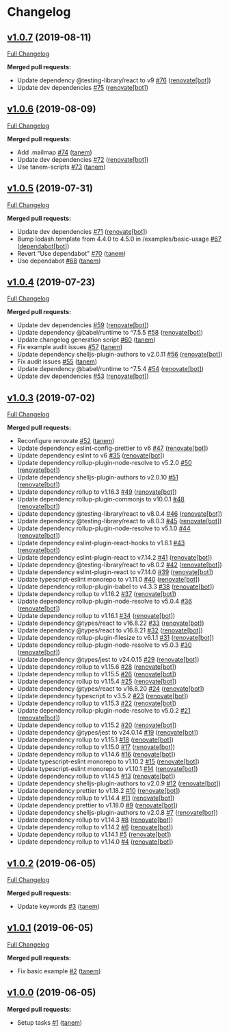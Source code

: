 # Changelog

## [v1.0.7](https://github.com/tanem/use-document-title/tree/v1.0.7) (2019-08-11)
[Full Changelog](https://github.com/tanem/use-document-title/compare/v1.0.6...v1.0.7)

**Merged pull requests:**

- Update dependency @testing-library/react to v9 [#76](https://github.com/tanem/use-document-title/pull/76) ([renovate[bot]](https://github.com/apps/renovate))
- Update dev dependencies [#75](https://github.com/tanem/use-document-title/pull/75) ([renovate[bot]](https://github.com/apps/renovate))

## [v1.0.6](https://github.com/tanem/use-document-title/tree/v1.0.6) (2019-08-09)
[Full Changelog](https://github.com/tanem/use-document-title/compare/v1.0.5...v1.0.6)

**Merged pull requests:**

- Add .mailmap [#74](https://github.com/tanem/use-document-title/pull/74) ([tanem](https://github.com/tanem))
- Update dev dependencies [#72](https://github.com/tanem/use-document-title/pull/72) ([renovate[bot]](https://github.com/apps/renovate))
- Use tanem-scripts [#73](https://github.com/tanem/use-document-title/pull/73) ([tanem](https://github.com/tanem))

## [v1.0.5](https://github.com/tanem/use-document-title/tree/v1.0.5) (2019-07-31)
[Full Changelog](https://github.com/tanem/use-document-title/compare/v1.0.4...v1.0.5)

**Merged pull requests:**

- Update dev dependencies [#71](https://github.com/tanem/use-document-title/pull/71) ([renovate[bot]](https://github.com/apps/renovate))
- Bump lodash.template from 4.4.0 to 4.5.0 in /examples/basic-usage [#67](https://github.com/tanem/use-document-title/pull/67) ([dependabot[bot]](https://github.com/apps/dependabot))
- Revert "Use dependabot" [#70](https://github.com/tanem/use-document-title/pull/70) ([tanem](https://github.com/tanem))
- Use dependabot [#68](https://github.com/tanem/use-document-title/pull/68) ([tanem](https://github.com/tanem))

## [v1.0.4](https://github.com/tanem/use-document-title/tree/v1.0.4) (2019-07-23)
[Full Changelog](https://github.com/tanem/use-document-title/compare/v1.0.3...v1.0.4)

**Merged pull requests:**

- Update dev dependencies [#59](https://github.com/tanem/use-document-title/pull/59) ([renovate[bot]](https://github.com/apps/renovate))
- Update dependency @babel/runtime to ^7.5.5 [#58](https://github.com/tanem/use-document-title/pull/58) ([renovate[bot]](https://github.com/apps/renovate))
- Update changelog generation script [#60](https://github.com/tanem/use-document-title/pull/60) ([tanem](https://github.com/tanem))
- Fix example audit issues [#57](https://github.com/tanem/use-document-title/pull/57) ([tanem](https://github.com/tanem))
- Update dependency shelljs-plugin-authors to v2.0.11 [#56](https://github.com/tanem/use-document-title/pull/56) ([renovate[bot]](https://github.com/apps/renovate))
- Fix audit issues [#55](https://github.com/tanem/use-document-title/pull/55) ([tanem](https://github.com/tanem))
- Update dependency @babel/runtime to ^7.5.4 [#54](https://github.com/tanem/use-document-title/pull/54) ([renovate[bot]](https://github.com/apps/renovate))
- Update dev dependencies [#53](https://github.com/tanem/use-document-title/pull/53) ([renovate[bot]](https://github.com/apps/renovate))

## [v1.0.3](https://github.com/tanem/use-document-title/tree/v1.0.3) (2019-07-02)
[Full Changelog](https://github.com/tanem/use-document-title/compare/v1.0.2...v1.0.3)

**Merged pull requests:**

- Reconfigure renovate [#52](https://github.com/tanem/use-document-title/pull/52) ([tanem](https://github.com/tanem))
- Update dependency eslint-config-prettier to v6 [#47](https://github.com/tanem/use-document-title/pull/47) ([renovate[bot]](https://github.com/apps/renovate))
- Update dependency eslint to v6 [#35](https://github.com/tanem/use-document-title/pull/35) ([renovate[bot]](https://github.com/apps/renovate))
- Update dependency rollup-plugin-node-resolve to v5.2.0 [#50](https://github.com/tanem/use-document-title/pull/50) ([renovate[bot]](https://github.com/apps/renovate))
- Update dependency shelljs-plugin-authors to v2.0.10 [#51](https://github.com/tanem/use-document-title/pull/51) ([renovate[bot]](https://github.com/apps/renovate))
- Update dependency rollup to v1.16.3 [#49](https://github.com/tanem/use-document-title/pull/49) ([renovate[bot]](https://github.com/apps/renovate))
- Update dependency rollup-plugin-commonjs to v10.0.1 [#48](https://github.com/tanem/use-document-title/pull/48) ([renovate[bot]](https://github.com/apps/renovate))
- Update dependency @testing-library/react to v8.0.4 [#46](https://github.com/tanem/use-document-title/pull/46) ([renovate[bot]](https://github.com/apps/renovate))
- Update dependency @testing-library/react to v8.0.3 [#45](https://github.com/tanem/use-document-title/pull/45) ([renovate[bot]](https://github.com/apps/renovate))
- Update dependency rollup-plugin-node-resolve to v5.1.0 [#44](https://github.com/tanem/use-document-title/pull/44) ([renovate[bot]](https://github.com/apps/renovate))
- Update dependency eslint-plugin-react-hooks to v1.6.1 [#43](https://github.com/tanem/use-document-title/pull/43) ([renovate[bot]](https://github.com/apps/renovate))
- Update dependency eslint-plugin-react to v7.14.2 [#41](https://github.com/tanem/use-document-title/pull/41) ([renovate[bot]](https://github.com/apps/renovate))
- Update dependency @testing-library/react to v8.0.2 [#42](https://github.com/tanem/use-document-title/pull/42) ([renovate[bot]](https://github.com/apps/renovate))
- Update dependency eslint-plugin-react to v7.14.0 [#39](https://github.com/tanem/use-document-title/pull/39) ([renovate[bot]](https://github.com/apps/renovate))
- Update typescript-eslint monorepo to v1.11.0 [#40](https://github.com/tanem/use-document-title/pull/40) ([renovate[bot]](https://github.com/apps/renovate))
- Update dependency rollup-plugin-babel to v4.3.3 [#38](https://github.com/tanem/use-document-title/pull/38) ([renovate[bot]](https://github.com/apps/renovate))
- Update dependency rollup to v1.16.2 [#37](https://github.com/tanem/use-document-title/pull/37) ([renovate[bot]](https://github.com/apps/renovate))
- Update dependency rollup-plugin-node-resolve to v5.0.4 [#36](https://github.com/tanem/use-document-title/pull/36) ([renovate[bot]](https://github.com/apps/renovate))
- Update dependency rollup to v1.16.1 [#34](https://github.com/tanem/use-document-title/pull/34) ([renovate[bot]](https://github.com/apps/renovate))
- Update dependency @types/react to v16.8.22 [#33](https://github.com/tanem/use-document-title/pull/33) ([renovate[bot]](https://github.com/apps/renovate))
- Update dependency @types/react to v16.8.21 [#32](https://github.com/tanem/use-document-title/pull/32) ([renovate[bot]](https://github.com/apps/renovate))
- Update dependency rollup-plugin-filesize to v6.1.1 [#31](https://github.com/tanem/use-document-title/pull/31) ([renovate[bot]](https://github.com/apps/renovate))
- Update dependency rollup-plugin-node-resolve to v5.0.3 [#30](https://github.com/tanem/use-document-title/pull/30) ([renovate[bot]](https://github.com/apps/renovate))
- Update dependency @types/jest to v24.0.15 [#29](https://github.com/tanem/use-document-title/pull/29) ([renovate[bot]](https://github.com/apps/renovate))
- Update dependency rollup to v1.15.6 [#28](https://github.com/tanem/use-document-title/pull/28) ([renovate[bot]](https://github.com/apps/renovate))
- Update dependency rollup to v1.15.5 [#26](https://github.com/tanem/use-document-title/pull/26) ([renovate[bot]](https://github.com/apps/renovate))
- Update dependency rollup to v1.15.4 [#25](https://github.com/tanem/use-document-title/pull/25) ([renovate[bot]](https://github.com/apps/renovate))
- Update dependency @types/react to v16.8.20 [#24](https://github.com/tanem/use-document-title/pull/24) ([renovate[bot]](https://github.com/apps/renovate))
- Update dependency typescript to v3.5.2 [#23](https://github.com/tanem/use-document-title/pull/23) ([renovate[bot]](https://github.com/apps/renovate))
- Update dependency rollup to v1.15.3 [#22](https://github.com/tanem/use-document-title/pull/22) ([renovate[bot]](https://github.com/apps/renovate))
- Update dependency rollup-plugin-node-resolve to v5.0.2 [#21](https://github.com/tanem/use-document-title/pull/21) ([renovate[bot]](https://github.com/apps/renovate))
- Update dependency rollup to v1.15.2 [#20](https://github.com/tanem/use-document-title/pull/20) ([renovate[bot]](https://github.com/apps/renovate))
- Update dependency @types/jest to v24.0.14 [#19](https://github.com/tanem/use-document-title/pull/19) ([renovate[bot]](https://github.com/apps/renovate))
- Update dependency rollup to v1.15.1 [#18](https://github.com/tanem/use-document-title/pull/18) ([renovate[bot]](https://github.com/apps/renovate))
- Update dependency rollup to v1.15.0 [#17](https://github.com/tanem/use-document-title/pull/17) ([renovate[bot]](https://github.com/apps/renovate))
- Update dependency rollup to v1.14.6 [#16](https://github.com/tanem/use-document-title/pull/16) ([renovate[bot]](https://github.com/apps/renovate))
- Update typescript-eslint monorepo to v1.10.2 [#15](https://github.com/tanem/use-document-title/pull/15) ([renovate[bot]](https://github.com/apps/renovate))
- Update typescript-eslint monorepo to v1.10.1 [#14](https://github.com/tanem/use-document-title/pull/14) ([renovate[bot]](https://github.com/apps/renovate))
- Update dependency rollup to v1.14.5 [#13](https://github.com/tanem/use-document-title/pull/13) ([renovate[bot]](https://github.com/apps/renovate))
- Update dependency shelljs-plugin-authors to v2.0.9 [#12](https://github.com/tanem/use-document-title/pull/12) ([renovate[bot]](https://github.com/apps/renovate))
- Update dependency prettier to v1.18.2 [#10](https://github.com/tanem/use-document-title/pull/10) ([renovate[bot]](https://github.com/apps/renovate))
- Update dependency rollup to v1.14.4 [#11](https://github.com/tanem/use-document-title/pull/11) ([renovate[bot]](https://github.com/apps/renovate))
- Update dependency prettier to v1.18.0 [#9](https://github.com/tanem/use-document-title/pull/9) ([renovate[bot]](https://github.com/apps/renovate))
- Update dependency shelljs-plugin-authors to v2.0.8 [#7](https://github.com/tanem/use-document-title/pull/7) ([renovate[bot]](https://github.com/apps/renovate))
- Update dependency rollup to v1.14.3 [#8](https://github.com/tanem/use-document-title/pull/8) ([renovate[bot]](https://github.com/apps/renovate))
- Update dependency rollup to v1.14.2 [#6](https://github.com/tanem/use-document-title/pull/6) ([renovate[bot]](https://github.com/apps/renovate))
- Update dependency rollup to v1.14.1 [#5](https://github.com/tanem/use-document-title/pull/5) ([renovate[bot]](https://github.com/apps/renovate))
- Update dependency rollup to v1.14.0 [#4](https://github.com/tanem/use-document-title/pull/4) ([renovate[bot]](https://github.com/apps/renovate))

## [v1.0.2](https://github.com/tanem/use-document-title/tree/v1.0.2) (2019-06-05)
[Full Changelog](https://github.com/tanem/use-document-title/compare/v1.0.1...v1.0.2)

**Merged pull requests:**

- Update keywords [#3](https://github.com/tanem/use-document-title/pull/3) ([tanem](https://github.com/tanem))

## [v1.0.1](https://github.com/tanem/use-document-title/tree/v1.0.1) (2019-06-05)
[Full Changelog](https://github.com/tanem/use-document-title/compare/v1.0.0...v1.0.1)

**Merged pull requests:**

- Fix basic example [#2](https://github.com/tanem/use-document-title/pull/2) ([tanem](https://github.com/tanem))

## [v1.0.0](https://github.com/tanem/use-document-title/tree/v1.0.0) (2019-06-05)

**Merged pull requests:**

- Setup tasks [#1](https://github.com/tanem/use-document-title/pull/1) ([tanem](https://github.com/tanem))
